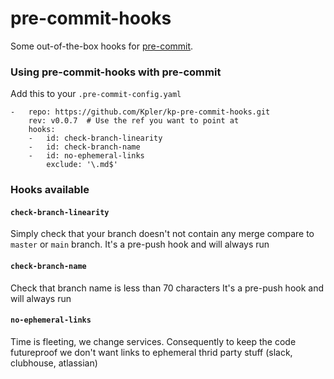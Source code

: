 pre-commit-hooks
================

Some out-of-the-box hooks for [pre-commit](https://github.com/pre-commit/pre-commit).

### Using pre-commit-hooks with pre-commit

Add this to your `.pre-commit-config.yaml`

    -   repo: https://github.com/Kpler/kp-pre-commit-hooks.git
        rev: v0.0.7  # Use the ref you want to point at
        hooks:
        -   id: check-branch-linearity
        -   id: check-branch-name
        -   id: no-ephemeral-links
            exclude: '\.md$'

### Hooks available

#### `check-branch-linearity`
Simply check that your branch doesn't not contain any merge compare to `master` or `main` branch.
It's a pre-push hook and will always run

#### `check-branch-name`
Check that branch name is less than 70 characters
It's a pre-push hook and will always run

#### `no-ephemeral-links`
Time is fleeting, we change services.
Consequently to keep the code futureproof we don't
want links to ephemeral thrid party stuff (slack, clubhouse, atlassian)
